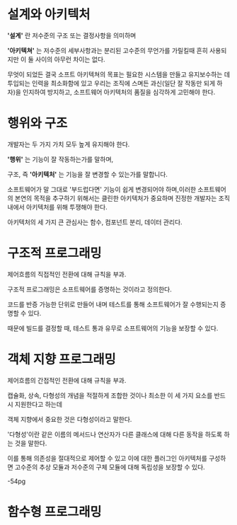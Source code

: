 
# 설계와 아키텍처

**'설계'** 란 저수준의 구조 또는 결정사항을 의미하며

**'아키텍쳐'** 는 저수준의 세부사항과는 분리된 고수준의 무언가를 가릴킬때 흔히 사용되지만 이 둘 사이의 아무런 차이는 없다. 

무엇이 되었든 결국 소프트 아키텍쳐의 목표는 필요한 시스템을 만들고 유지보수하는 데 투입되는 인력을 최소화함에 있고 
우리는 조직에 스며든 과신(일단 잘 작동만 되게 하자)을 인지하여 방지하고, 소프트웨어 아키텍처의 품질을 심각하게 고민해야 한다.  

# 행위와 구조

개발자는 두 가지 가치 모두 높게 유지해야 한다.

**'행위'** 는 기능이 잘 작동하는가를 말하며, 

구조, 즉 **'아키텍처'** 는 기능을 잘 변경할 수 있는가를 말합니다.

소프트웨어가 말 그대로 '부드럽다면' 기능이 쉽게 변경되어야 하며,이러한 소프트웨어의 본연의 목적을 추구하기 위해서는 클린한 아키텍처가 중요하며 진정한 개발자는 조직내에서 아키텍처를 위해 투쟁해야 한다.

아키텍처의 세 가지 큰 관심사는 함수, 컴포넌트 분리, 데이터 관리다.

# 구조적 프로그래밍

제어흐름의 직접적인 전환에 대해 규칙을 부과.

구조적 프로그래밍은 소프트웨어를 증명하는 것이라고 정의한다. 

코드를 반증 가능한 단위로 만들어 내며 테스트를 통해 소프트웨어가 잘 수행되는지 증명할 수 있다. 

때문에 빌드를 결정할 때, 테스트 통과 유무로 소프트웨어의 기능을 보장할 수 있다. 

# 객체 지향 프로그래밍

제어흐름의 간접적인 전환에 대해 규칙을 부과.

캡슐화, 상속, 다형성의 개념을 적절하게 조합한 것이나 최소한 이 세 가지 요소를 반드시 지원한다고 하는데

객체 지향에서 중요한 것은 다형성이라고 말한다.

'다형성'이란 같은 이름의 메서드나 연산자가 다른 클래스에 대해 다른 동작을 하도록 하는 것을 말한다.

이를 통해 의존성을 절대적으로 제어할 수 있고 이에 대한 플러그인 아키텍처를 구성하면  고수준의 추상 모듈과 저수준의 구체 모듈에 대해 독립성을 보장할 수 있다.

-54pg

# 함수형 프로그래밍



